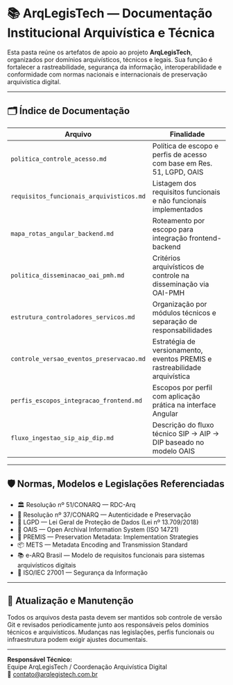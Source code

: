 # 📚 ArqLegisTech — Documentação Institucional Arquivística e Técnica

Esta pasta reúne os artefatos de apoio ao projeto **ArqLegisTech**, organizados por domínios arquivísticos, técnicos e legais. Sua função é fortalecer a rastreabilidade, segurança da informação, interoperabilidade e conformidade com normas nacionais e internacionais de preservação arquivística digital.

---

## 🗂️ Índice de Documentação

| Arquivo                                         | Finalidade                                                                  |
|-------------------------------------------------|-----------------------------------------------------------------------------|
| `politica_controle_acesso.md`                   | Política de escopo e perfis de acesso com base em Res. 51, LGPD, OAIS       |
| `requisitos_funcionais_arquivisticos.md`        | Listagem dos requisitos funcionais e não funcionais implementados           |
| `mapa_rotas_angular_backend.md`                 | Roteamento por escopo para integração frontend-backend                      |
| `politica_disseminacao_oai_pmh.md`              | Critérios arquivísticos de controle na disseminação via OAI-PMH             |
| `estrutura_controladores_servicos.md`           | Organização por módulos técnicos e separação de responsabilidades            |
| `controle_versao_eventos_preservacao.md`        | Estratégia de versionamento, eventos PREMIS e rastreabilidade arquivística  |
| `perfis_escopos_integracao_frontend.md`         | Escopos por perfil com aplicação prática na interface Angular               |
| `fluxo_ingestao_sip_aip_dip.md`                 | Descrição do fluxo técnico SIP → AIP → DIP baseado no modelo OAIS           |
---

## 🛡️ Normas, Modelos e Legislações Referenciadas

- 🏛️ Resolução nº 51/CONARQ — RDC-Arq
- 🧾 Resolução nº 37/CONARQ — Autenticidade e Preservação
- 📜 LGPD — Lei Geral de Proteção de Dados (Lei nº 13.709/2018)
- 🔁 OAIS — Open Archival Information System (ISO 14721)
- 🎯 PREMIS — Preservation Metadata: Implementation Strategies
- 📦 METS — Metadata Encoding and Transmission Standard
- 📚 e-ARQ Brasil — Modelo de requisitos funcionais para sistemas arquivísticos digitais
- 🔐 ISO/IEC 27001 — Segurança da Informação

---

## 🔄 Atualização e Manutenção

Todos os arquivos desta pasta devem ser mantidos sob controle de versão Git e revisados periodicamente junto aos responsáveis pelos domínios técnicos e arquivísticos. Mudanças nas legislações, perfis funcionais ou infraestrutura podem exigir ajustes documentais.

---

**Responsável Técnico:**  
Equipe ArqLegisTech / Coordenação Arquivística Digital  
📧 contato@arqlegistech.com.br
